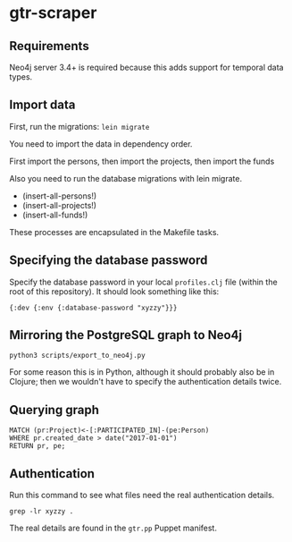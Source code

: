 # gtr-scraper

## Requirements

Neo4j server 3.4+ is required because this adds support for temporal data types.

## Import data

First, run the migrations: `lein migrate`

You need to import the data in dependency order.

First import the persons, then import the projects, then import the funds

Also you need to run the database migrations with lein migrate.

* (insert-all-persons!)
* (insert-all-projects!)
* (insert-all-funds!)

These processes are encapsulated in the Makefile tasks.

## Specifying the database password

Specify the database password in your local `profiles.clj` file (within the root
of this repository).  It should look something like this:

    {:dev {:env {:database-password "xyzzy"}}}

## Mirroring the PostgreSQL graph to Neo4j

    python3 scripts/export_to_neo4j.py

For some reason this is in Python, although it should probably also be in
Clojure; then we wouldn't have to specify the authentication details twice.

## Querying graph

    MATCH (pr:Project)<-[:PARTICIPATED_IN]-(pe:Person)
    WHERE pr.created_date > date("2017-01-01")
    RETURN pr, pe;

## Authentication

Run this command to see what files need the real authentication details.

    grep -lr xyzzy .

The real details are found in the `gtr.pp` Puppet manifest.
